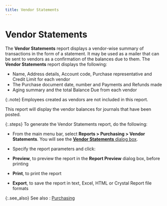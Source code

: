 ```yaml
---
title: Vendor Statements
---
```


# Vendor Statements


The **Vendor Statements** report  displays a vendor-wise summary of transactions in the form of a statement.  It may be used as a mailer that can be sent to vendors as a confirmation  of the balances due to them. The **Vendor 
 Statements** report displays the following:

- Name, Address details,  Account code, Purchase representative and Credit Limit for each vendor
- The Purchase document  date, number and Payments and Refunds made
- Aging summary and  the total Balance Due from each vendor



{:.note}
Employees created as vendors are not included  in this report.


This report will display the vendor balances for journals that have  been posted.


{:.steps}
To generate the Vendor Statements report, do the following:

- From the main  menu bar, select **Reports &gt; Purchasing 
 &gt; Vendor Statements**. You will see the [**Vendor Statements** dialog box]({{site.rpt_baseurl}}/misc/vendor_statements_dialog_box_rep.html).
- Specify the  report parameters and click:


- **Preview**,  to preview the report in the **Report Preview** dialog box, before printing
- **Print**,  to print the report
- **Export**,  to save the report in text, Excel, HTML or Crystal Report file formats



{:.see_also}
See also
: [Purchasing ]({{site.rpt_baseurl}}/everest-reports/purchasing/purchasing_reports.html)
